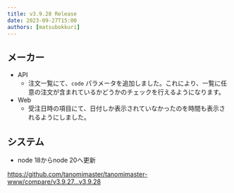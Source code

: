 ```yaml
---
title: v3.9.28 Release
date: 2023-09-27T15:00
authors: [matsubokkuri]
---
```


## メーカー

- API
  - 注文一覧にて、`code` パラメータを追加しました。これにより、一覧に任意の注文が含まれているかどうかのチェックを行えるようになります。
- Web
  - 受注日時の項目にて、日付しか表示されていなかったのを時間も表示されるようにしました。

## システム

- node 18からnode 20へ更新

https://github.com/tanomimaster/tanomimaster-www/compare/v3.9.27...v3.9.28

